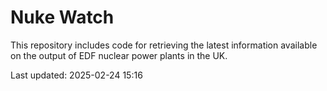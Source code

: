 # Nuke Watch

This repository includes code for retrieving the latest information available on the output of EDF nuclear power plants in the UK.

Last updated: 2025-02-24 15:16